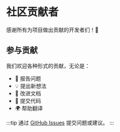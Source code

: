 <script setup>
import { VPTeamMembers } from 'vitepress/theme'

const members = [
  {
    avatar: 'https://avatars.githubusercontent.com/u/16284115?s=400&u=421bf4e971a70e62fd9426e265a12eefc4aed991&v=4',
    name: 'Ian Xu',
    title: 'DevRel & Developer',
    links: [
      { icon: 'github', link: 'https://github.com/panyongxu1002' },
      { icon: 'twitter', link: 'https://twitter.com/imxy007' }
    ]
  },
 {
    avatar: 'https://avatars.githubusercontent.com/u/16130308?v=4',
    name: '小符',
    title: 'Blockchain Developer/Gopher/React',
    links: [
      { icon: 'github', link: 'https://github.com/smallfu6' },
      { icon: 'twitter', link: 'https://x.com/smallfu666' }
    ]
  },
  {
    avatar: 'https://avatars.githubusercontent.com/u/57891230?v=4',
    name: 'Seven',
    title: 'Developer/Front-end/Node',
    links: [
      { icon: 'github', link: 'https://github.com/Wangmbo' },
      { icon: 'twitter', link: 'https://x.com/_Seven7777777' }
    ]
  },
  {
    avatar: 'https://avatars.githubusercontent.com/u/4446580?v=4',
    name: 'King',
    title: 'Developer/Full Stack/Rust',
    links: [
      { icon: 'github', link: 'https://github.com/lispking' },
      { icon: 'twitter', link: 'https://x.com/lispking' }
    ]
  },
]
</script>

# 社区贡献者 

感谢所有为项目做出贡献的开发者们！🙏

<VPTeamMembers size="medium" :members="members" />

## 参与贡献

我们欢迎各种形式的贡献，无论是：

- 🐛 报告问题
- 💡 提出新想法
- 📝 改进文档
- 🔧 提交代码
- 🌍 帮助翻译

<!-- 加入我们的 [Discord](https://discord.gg/your-invite-link) 或 [Telegram](https://t.me/your-group) 群组，与其他贡献者交流！ -->

:::tip 
通过 [GitHub Issues](https://github.com/monad-cn/gmonad.cc/issues) 提交问题或建议。
:::
